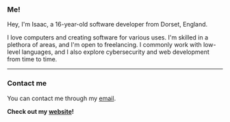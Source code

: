 ### Me!

Hey, I'm Isaac, a 16-year-old software developer from Dorset, England.

I love computers and creating software for various uses. I'm skilled in a plethora of areas, and I'm open to freelancing. I commonly work with low-level languages, and I also explore cybersecurity and web development from time to time.

---

### Contact me

You can contact me through my [email](mailto:josephbedford@proton.me).

**Check out my [website](https://jibstack64.github.io)!**

